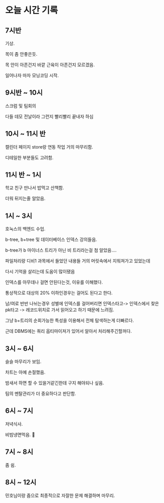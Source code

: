 # 오늘 시간 기록

## 7시반

기상.

목이 좀 안좋은듯.

목 안이 아픈건지 바깥 근육이 아픈건지 모르겠음.

일어나자 마자 모닝코딩 시작.

## 9시반 ~ 10시

스크럼 및 팀회의

다들 데모 전날이라 그런지 빨리빨리 끝내자 하심

## 10시 ~ 11시 반

캘린더 페이지 store랑 연동 작업 거의 마무리함.

디테일한 부분들도 고려함.

## 11시 반 ~ 1시

학교 친구 만나서 밥먹고 산책함.

더워 뒤지는줄 알았음.

## 1시 ~ 3시

호눅스의 백엔드 수업.

b-tree, b+tree 및 데이터베이스 인덱스 강의들음.

b-tree가 b 마이너스 트리가 아닌 비 트리라는걸 첨 알았음....

파일처리랑 디비1 과목에서 들었던 내용들 거의 머릿속에서 지워져가고 있었는데

다시 기억을 살리는데 도움이 많이됐음

인덱스를 아무데나 걸면 안된다는것, 이유를 이해했다.

통상적으로 대상의 20% 이하인경우는 걸어도 된다고 한다.

남/여로 반반 나뉘는경우 성별에 인덱스를 걸어버리면 인덱스타고-> 인덱스에서 찾은 pk타고 -> 레코드위치로 가서 읽어오고 하기 때문에 느려짐.

그냥 b+트리의 순회가능한 특성을 이용해서 전체 탐색하는게 더빠르다.

근데 DBMS에는 쿼리 옵티마이져가 있어서 알아서 처리해주긴할꺼다.

## 3시 ~ 6시

슬슬 마무리가 보임.

차트는 아예 손절했음.

밤새서 하면 할 수 있을거같긴한데 구지 해야되나 싶음.

팀의 멘탈관리가 더 중요하다고 판단함.

## 6시 ~ 7시

저녁식사.

비빔냉면먹음. 🍜

## 7시 ~ 8시

좀 쉼.

## 8시 ~ 12시

민호님이랑 줌으로 최종적으로 자잘한 문제 해결하며 마무리.
